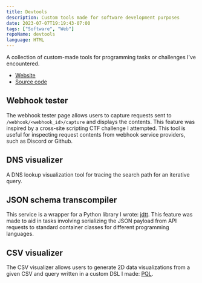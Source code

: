 ```yaml
---
title: Devtools
description: Custom tools made for software development purposes
date: 2023-07-07T19:19:43-07:00
tags: ["Software", "Web"]
repoName: devtools
language: HTML
---
```


A collection of custom-made tools for programming tasks or challenges I've encountered.

- [Website](https://devtools.joeyshi.xyz)
- [Source code](https://github.com/joeyshi12/devtools)

## Webhook tester

The webhook tester page allows users to capture requests sent to `/webhook/<webhook_id>/capture` and displays the contents.
This feature was inspired by a cross-site scripting CTF challenge I attempted.
This tool is useful for inspecting request contents from webhook service providers, such as Discord or Github.

## DNS visualizer

A DNS lookup visualization tool for tracing the search path for an iterative query.

## JSON schema transcompiler

This service is a wrapper for a Python library I wrote: [jdtt](https://pypi.org/project/jdtt/).
This feature was made to aid in tasks involving serializing the JSON payload from
API requests to standard container classes for different programming languages.

## CSV visualizer

The CSV visualizer allows users to generate 2D data visualizations from a given CSV and query
written in a custom DSL I made: [PQL](https://github.com/joeyshi12/pql-parser/blob/main/README.md).

